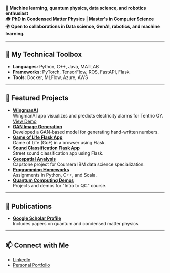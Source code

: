 
🚀 **Machine learning, quantum physics, data science, and robotics enthusiast**  
🎓 **PhD in Condensed Matter Physics | Master's in Computer Science**  
🌍 **Open to collaborations in Data science, GenAI, robotics, and machine learning.**

---

## 🔧 My Technical Toolbox
- **Languages:** Python, C++, Java, MATLAB  
- **Frameworks:** PyTorch, TensorFlow, ROS, FastAPI, Flask  
- **Tools:** Docker, MLFlow, Azure, AWS  

---

## 🌟 Featured Projects
- [**WingmanAI**](https://github.com/markkukippola/wingmanAI)    
  WingmanAI app visualizes and predicts electricity alarms for Tentrio OY.     
  [View Demo](demos/G04-FinalPresentation-Spring2024.pdf)
- [**GAN Image Generation**](https://github.com/msilaev/GAN-MNIST)  
  Developed a GAN-based model for generating hand-written numbers.
- [**Game of Life Flask App**](https://github.com/msilaev/flask_deploy_example)  
  Game of Life (GoF) in a browser using Flask.
- [**Sound Classification Flask App**](https://github.com/msilaev/sound-recognition-app-bus-car-tram)  
  Street sound classification app using Flask.
- [**Geospatial Analysis**](https://github.com/msilaev/IBM-Capstone)  
  Capstone project for Coursera IBM data science specialization.
- [**Programming Homeworks**](https://github.com/msilaev/Programming-Course-Projects)  
  Assignments in Python, C++, and Scala.
- [**Quantum Computing Demos**](https://github.com/msilaev/qiskit)  
  Projects and demos for "Intro to QC" course.

---

## 🌟 Publications
- [**Google Scholar Profile**](https://scholar.google.com/citations?user=PMj0KZIAAAAJ&hl=ru)  
  Includes papers on quantum and condensed matter physics.

---

## 📫 Connect with Me
- [LinkedIn](https://www.linkedin.com/in/mike-silaev-1b7b1678/)  
- [Personal Portfolio](https://msilaev.github.io)

